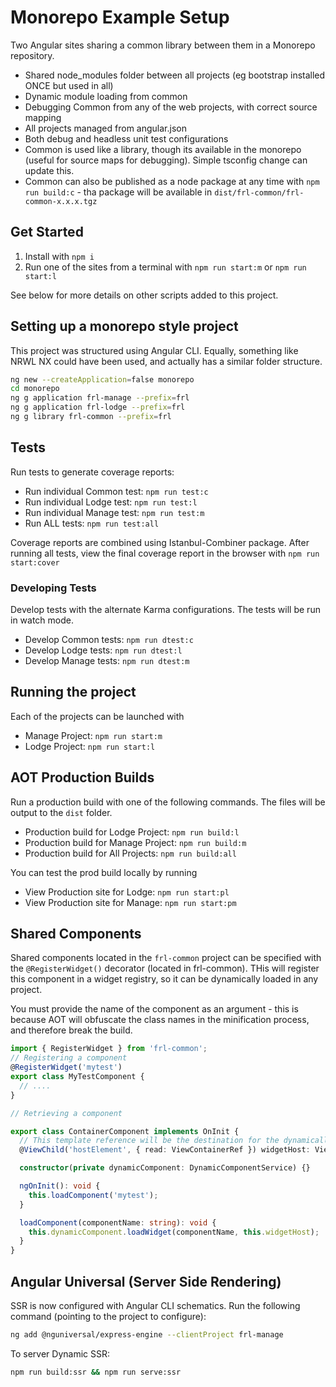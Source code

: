 # Monorepo Example Setup

Two Angular sites sharing a common library between them in a Monorepo repository.

- Shared node_modules folder between all projects (eg bootstrap installed ONCE but used in all)
- Dynamic module loading from common
- Debugging Common from any of the web projects, with correct source mapping
- All projects managed from angular.json
- Both debug and headless unit test configurations
- Common is used like a library, though its available in the monorepo (useful for source maps for debugging). Simple tsconfig change can update this.
- Common can also be published as a node package at any time with `npm run build:c` - tha package will be available in `dist/frl-common/frl-common-x.x.x.tgz` 

## Get Started

1. Install with `npm i`
2. Run one of the sites from a terminal with `npm run start:m` or `npm run start:l`

See below for more details on other scripts added to this project.

## Setting up a monorepo style project

This project was structured using Angular CLI. Equally, something like NRWL NX could have been used, and actually has a similar folder structure.

```bash
ng new --createApplication=false monorepo
cd monorepo
ng g application frl-manage --prefix=frl
ng g application frl-lodge --prefix=frl
ng g library frl-common --prefix=frl
```

## Tests

Run tests to generate coverage reports:

- Run individual Common test: `npm run test:c` 
- Run individual Lodge test: `npm run test:l` 
- Run individual Manage test: `npm run test:m` 
- Run ALL tests: `npm run test:all` 

Coverage reports are combined using Istanbul-Combiner package.
After running all tests, view the final coverage report in the browser with `npm run start:cover` 

### Developing Tests

Develop tests with the alternate Karma configurations. The tests will be run in watch mode.

- Develop Common tests: `npm run dtest:c` 
- Develop Lodge tests: `npm run dtest:l` 
- Develop Manage tests: `npm run dtest:m` 

## Running the project

Each of the projects can be launched with

- Manage Project: `npm run start:m` 
- Lodge Project: `npm run start:l` 

## AOT Production Builds

Run a production build with one of the following commands. The files will be output to the `dist` folder.

- Production build for Lodge Project: `npm run build:l` 
- Production build for Manage Project: `npm run build:m` 
- Production build for All Projects: `npm run build:all` 

You can test the prod build locally by running

- View Production site for Lodge: `npm run start:pl` 
- View Production site for Manage: `npm run start:pm` 

## Shared Components

Shared components located in the `frl-common` project can be specified with the `@RegisterWidget()` decorator (located in frl-common). THis will register this component in a widget registry, so it can be dynamically loaded in any project.

You must provide the name of the component as an argument - this is because AOT will obfuscate the class names in the minification process, and therefore break the build.

```typescript
import { RegisterWidget } from 'frl-common'; 
// Registering a component
@RegisterWidget('mytest')
export class MyTestComponent {
  // ....
}

// Retrieving a component

export class ContainerComponent implements OnInit {
  // This template reference will be the destination for the dynamically loaded widget
  @ViewChild('hostElement', { read: ViewContainerRef }) widgetHost: ViewContainerRef; 

  constructor(private dynamicComponent: DynamicComponentService) {}

  ngOnInit(): void {
    this.loadComponent('mytest'); 
  }

  loadComponent(componentName: string): void {
    this.dynamicComponent.loadWidget(componentName, this.widgetHost); 
  }
}
```

## Angular Universal (Server Side Rendering)

SSR is now configured with Angular CLI schematics. Run the following command (pointing to the project to configure):

```bash
ng add @nguniversal/express-engine --clientProject frl-manage
```

To server Dynamic SSR:

```bash
npm run build:ssr && npm run serve:ssr
```
